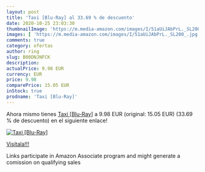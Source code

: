```yaml
---
layout: post
title: 'Taxi [Blu-Ray] al 33.69 % de descuento'
date: 2020-10-25 23:03:30
thumbnailImage: 'https://m.media-amazon.com/images/I/51aUiJAbPrL._SL200_.jpg'
images: [ 'https://m.media-amazon.com/images/I/51aUiJAbPrL._SL200_.jpg' ]
comments: true
category: ofertas
author: ring
slug: B00DNJNFCK
description:
actualPrice: 9.98 EUR
currency: EUR
price: 9.98
comparePrice: 15.05 EUR
inStock: true
prodname: 'Taxi [Blu-Ray]'
---
```


Ahora mismo tienes [Taxi [Blu-Ray]](https://www.amazon.fr/dp/B00DNJNFCK/?tag=tolees0d-21) a 9.98 EUR (original: 15.05 EUR) (33.69 %  de descuento) en el siguiente enlace!

[![Taxi [Blu-Ray]](https://m.media-amazon.com/images/I/51aUiJAbPrL._SL200_.jpg)](https://www.amazon.fr/dp/B00DNJNFCK/?tag=tolees0d-21)

[Visítala!!!](https://www.amazon.fr/dp/B00DNJNFCK/?tag=tolees0d-21)

Links participate in Amazon Associate program and might generate a comission on qualifying sales
